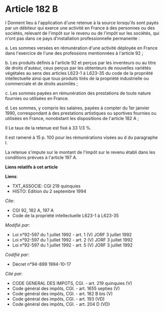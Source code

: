 # Article 182 B

I Donnent lieu à l'application d'une retenue à la source lorsqu'ils sont payés par un débiteur qui exerce une activité en
France à des personnes ou des sociétés, relevant de l'impôt sur le revenu ou de l'impôt sur les sociétés, qui n'ont pas dans
ce pays d'installation professionnelle permanente :

a. Les sommes versées en rémunération d'une activité déployée en France dans l'exercice de l'une des professions mentionnées
à l'article 92 ;

b. Les produits définis à l'article 92 et perçus par les inventeurs ou au titre de droits d'auteur, ceux perçus par les
obtenteurs de nouvelles variétés végétales au sens des articles L623-1 à L623-35 du code de la propriété intellectuelle ainsi
que tous produits tirés de la propriété industrielle ou commerciale et de droits assimilés ;

c. Les sommes payées en rémunération des prestations de toute nature fournies ou utilisées en France.

d. Les sommes, y compris les salaires, payées à compter du 1er janvier 1990, correspondant à des prestations artistiques ou
sportives fournies ou utilisées en France, nonobstant les dispositions de l'article 182 A ;

II  Le taux de la retenue est fixé à 33 1/3 %.

Il est ramené à 15 p. 100 pour les rémunérations visées au d du paragraphe I.

La retenue s'impute sur le montant de l'impôt sur le revenu établi dans les conditions prévues à l'article 197 A.

**Liens relatifs à cet article**

**Liens**:

  - TXT_ASSOCIE: CGI 219 quinquies
  - HISTO: Edition du 2 septembre 1994

_Cite_:

  - CGI 92, 182 A, 197 A
  - Code de la propriété intellectuelle L623-1 à L623-35

_Modifié par_:

  - Loi n°92-597 du 1 juillet 1992 - art. 1 (V) JORF 3 juillet 1992
  - Loi n°92-597 du 1 juillet 1992 - art. 2 (V) JORF 3 juillet 1992
  - Loi n°92-597 du 1 juillet 1992 - art. 5 (V) JORF 3 juillet 1992

_Codifié par_:

  - Décret n°94-899 1994-10-17

_Cité par_:

  - CODE GENERAL DES IMPOTS, CGI. - art. 219 quinquies (V)
  - Code général des impôts, CGI. - art. 1655 septies (V)
  - Code général des impôts, CGI. - art. 182 B bis (V)
  - Code général des impôts, CGI. - art. 193 (VD)
  - Code général des impôts, CGI. - art. 204 D (VD)
